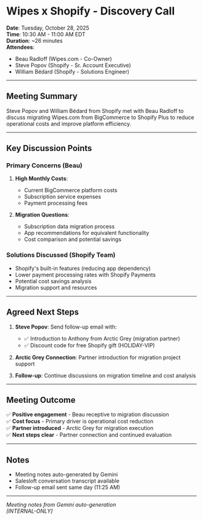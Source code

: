 # Wipes x Shopify - Discovery Call

**Date**: Tuesday, October 28, 2025  
**Time**: 10:30 AM - 11:00 AM EDT  
**Duration**: ~26 minutes  
**Attendees**:
- Beau Radloff (Wipes.com - Co-Owner)
- Steve Popov (Shopify - Sr. Account Executive)
- William Bédard (Shopify - Solutions Engineer)

---

## Meeting Summary

Steve Popov and William Bédard from Shopify met with Beau Radloff to discuss migrating Wipes.com from BigCommerce to Shopify Plus to reduce operational costs and improve platform efficiency.

---

## Key Discussion Points

### Primary Concerns (Beau)
1. **High Monthly Costs**:
   - Current BigCommerce platform costs
   - Subscription service expenses
   - Payment processing fees

2. **Migration Questions**:
   - Subscription data migration process
   - App recommendations for equivalent functionality
   - Cost comparison and potential savings

### Solutions Discussed (Shopify Team)
- Shopify's built-in features (reducing app dependency)
- Lower payment processing rates with Shopify Payments
- Potential cost savings analysis
- Migration support and resources

---

## Agreed Next Steps

1. **Steve Popov**: Send follow-up email with:
   - ✅ Introduction to Anthony from Arctic Grey (migration partner)
   - ✅ Discount code for free Shopify gift (HOLIDAY-VIP)

2. **Arctic Grey Connection**: Partner introduction for migration project support

3. **Follow-up**: Continue discussions on migration timeline and cost analysis

---

## Meeting Outcome

✅ **Positive engagement** - Beau receptive to migration discussion  
✅ **Cost focus** - Primary driver is operational cost reduction  
✅ **Partner introduced** - Arctic Grey for migration execution  
✅ **Next steps clear** - Partner connection and continued evaluation

---

## Notes
- Meeting notes auto-generated by Gemini
- Salesloft conversation transcript available
- Follow-up email sent same day (11:25 AM)

---

*Meeting notes from Gemini auto-generation*  
*[INTERNAL-ONLY]*

